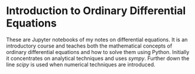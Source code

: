 # Introduction to Ordinary Differential Equations
These are Jupyter notebooks of my notes on differential equations.  It is an introductory course and teaches both the mathematical concepts of ordinary differential equations and how to solve them using Python.
Initially it concentrates on analytical techniques and uses *sympy*.  Further down the line *scipy* is used when numerical techniques are introduced.
